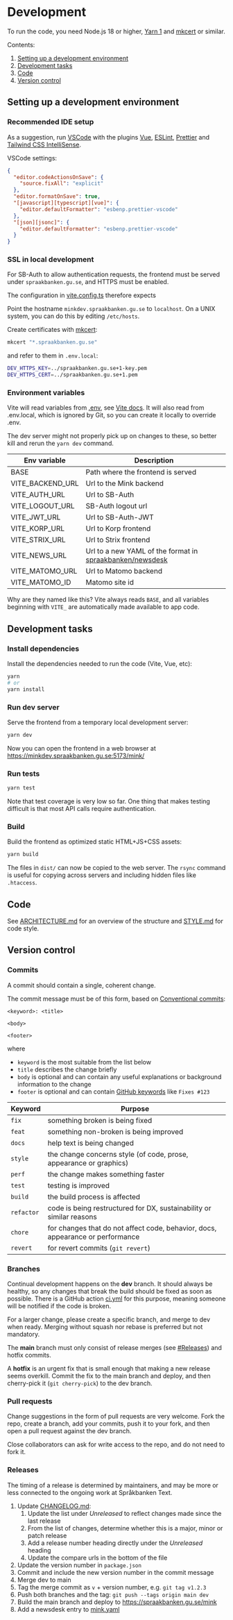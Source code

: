 # Development

To run the code, you need Node.js 18 or higher, [Yarn 1](https://classic.yarnpkg.com/en/docs) and [mkcert](https://mkcert.dev) or similar.

Contents:

1. [Setting up a development environment](#setting-up-a-development-environment)
2. [Development tasks](#development-tasks)
3. [Code](#code)
4. [Version control](#version-control)

## Setting up a development environment

### Recommended IDE setup

As a suggestion, run
[VSCode](https://code.visualstudio.com/) with the plugins
[Vue](https://marketplace.visualstudio.com/items?itemName=Vue.volar),
[ESLint](https://marketplace.visualstudio.com/items?itemName=dbaeumer.vscode-eslint),
[Prettier](https://marketplace.visualstudio.com/items?itemName=esbenp.prettier-vscode) and
[Tailwind CSS IntelliSense](https://marketplace.visualstudio.com/items?itemName=bradlc.vscode-tailwindcss).

VSCode settings:

```json
{
  "editor.codeActionsOnSave": {
    "source.fixAll": "explicit"
  },
  "editor.formatOnSave": true,
  "[javascript][typescript][vue]": {
    "editor.defaultFormatter": "esbenp.prettier-vscode"
  },
  "[json][jsonc]": {
    "editor.defaultFormatter": "esbenp.prettier-vscode"
  }
}
```

### SSL in local development

For SB-Auth to allow authentication requests, the frontend must be served under `spraakbanken.gu.se`, and HTTPS must be enabled.

The configuration in [vite.config.ts](../vite.config.ts) therefore expects

Point the hostname `minkdev.spraakbanken.gu.se` to `localhost`. On a UNIX system, you can do this by editing `/etc/hosts`.

Create certificates with [mkcert](https://mkcert.dev):

```sh
mkcert "*.spraakbanken.gu.se"
```

and refer to them in `.env.local`:

```sh
DEV_HTTPS_KEY=../spraakbanken.gu.se+1-key.pem
DEV_HTTPS_CERT=../spraakbanken.gu.se+1.pem
```

### Environment variables

Vite will read variables from [.env](../.env), see [Vite docs](https://vitejs.dev/guide/env-and-mode). It will also read from .env.local, which is ignored by Git, so you can create it locally to override .env.

The dev server might not properly pick up on changes to these, so better kill and rerun the `yarn dev` command.

| Env variable     | Description                                                                                          |
| ---------------- | ---------------------------------------------------------------------------------------------------- |
| BASE             | Path where the frontend is served                                                                    |
| VITE_BACKEND_URL | Url to the Mink backend                                                                              |
| VITE_AUTH_URL    | Url to SB-Auth                                                                                       |
| VITE_LOGOUT_URL  | SB-Auth logout url                                                                                   |
| VITE_JWT_URL     | Url to SB-Auth-JWT                                                                                   |
| VITE_KORP_URL    | Url to Korp frontend                                                                                 |
| VITE_STRIX_URL   | Url to Strix frontend                                                                                |
| VITE_NEWS_URL    | Url to a new YAML of the format in [spraakbanken/newsdesk](https://github.com/spraakbanken/newsdesk) |
| VITE_MATOMO_URL  | Url to Matomo backend                                                                                |
| VITE_MATOMO_ID   | Matomo site id                                                                                       |

Why are they named like this? Vite always reads `BASE`, and all variables beginning with `VITE_` are automatically made available to app code.

## Development tasks

### Install dependencies

Install the dependencies needed to run the code (Vite, Vue, etc):

```sh
yarn
# or
yarn install
```

### Run dev server

Serve the frontend from a temporary local development server:

```sh
yarn dev
```

Now you can open the frontend in a web browser at https://minkdev.spraakbanken.gu.se:5173/mink/

### Run tests

```sh
yarn test
```

Note that test coverage is very low so far. One thing that makes testing difficult is that most API calls require authentication.

### Build

Build the frontend as optimized static HTML+JS+CSS assets:

```sh
yarn build
```

The files in `dist/` can now be copied to the web server. The `rsync` command is useful for copying across servers and including hidden files like `.htaccess`.

## Code

See [ARCHITECTURE.md](ARCHITECTURE) for an overview of the structure and [STYLE.md](STYLE.md) for code style.

## Version control

### Commits

A commit should contain a single, coherent change.

The commit message must be of this form, based on [Conventional commits](https://www.conventionalcommits.org/en/v1.0.0/):

```
<keyword>: <title>

<body>

<footer>
```

where

- `keyword` is the most suitable from the list below
- `title` describes the change briefly
- `body` is optional and can contain any useful explanations or background information to the change
- `footer` is optional and can contain [GitHub keywords](https://docs.github.com/en/get-started/writing-on-github/working-with-advanced-formatting/using-keywords-in-issues-and-pull-requests) like `Fixes #123`

| Keyword    | Purpose                                                                        |
| ---------- | ------------------------------------------------------------------------------ |
| `fix`      | something broken is being fixed                                                |
| `feat`     | something non-broken is being improved                                         |
| `docs`     | help text is being changed                                                     |
| `style`    | the change concerns style (of code, prose, appearance or graphics)             |
| `perf`     | the change makes something faster                                              |
| `test`     | testing is improved                                                            |
| `build`    | the build process is affected                                                  |
| `refactor` | code is being restructured for DX, sustainability or similar reasons           |
| `chore`    | for changes that do not affect code, behavior, docs, appearance or performance |
| `revert`   | for revert commits (`git revert`)                                              |

### Branches

Continual development happens on the **dev** branch. It should always be healthy, so any changes that break the build should be fixed as soon as possible. There is a GitHub action [ci.yml](../.github/workflows/ci.yml) for this purpose, meaning someone will be notified if the code is broken.

For a larger change, please create a specific branch, and merge to dev when ready. Merging without squash nor rebase is preferred but not mandatory.

The **main** branch must only consist of release merges (see [#Releases](#releases)) and hotfix commits.

A **hotfix** is an urgent fix that is small enough that making a new release seems overkill. Commit the fix to the main branch and deploy, and then cherry-pick it (`git cherry-pick`) to the dev branch.

### Pull requests

Change suggestions in the form of pull requests are very welcome. Fork the repo, create a branch, add your commits, push it to your fork, and then open a pull request against the dev branch.

Close collaborators can ask for write access to the repo, and do not need to fork it.

### Releases

The timing of a release is determined by maintainers, and may be more or less connected to the ongoing work at Språkbanken Text.

1. Update [CHANGELOG.md](../CHANGELOG.md):
   1. Update the list under _Unreleased_ to reflect changes made since the last release
   2. From the list of changes, determine whether this is a major, minor or patch release
   3. Add a release number heading directly under the _Unreleased_ heading
   4. Update the compare urls in the bottom of the file
2. Update the version number in `package.json`
3. Commit and include the new version number in the commit message
4. Merge dev to main
5. Tag the merge commit as `v` + version number, e.g. `git tag v1.2.3`
6. Push both branches and the tag: `git push --tags origin main dev`
7. Build the main branch and deploy to https://spraakbanken.gu.se/mink
8. Add a newsdesk entry to [mink.yaml](https://github.com/spraakbanken/newsdesk/blob/main/data/mink.yaml)
